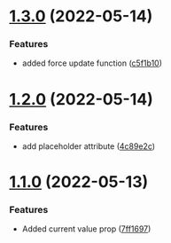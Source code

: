 # [1.3.0](https://github.com/mtmeyer/codemirror-svelte-modules/compare/v1.2.0...v1.3.0) (2022-05-14)


### Features

* added force update function ([c5f1b10](https://github.com/mtmeyer/codemirror-svelte-modules/commit/c5f1b1088608d40a618443bc59abebfac62ef427))

# [1.2.0](https://github.com/mtmeyer/codemirror-svelte-modules/compare/v1.1.0...v1.2.0) (2022-05-14)


### Features

* add placeholder attribute ([4c89e2c](https://github.com/mtmeyer/codemirror-svelte-modules/commit/4c89e2c55787aa8b59370b298dc79daf46af970a))

# [1.1.0](https://github.com/mtmeyer/codemirror-svelte-modules/compare/v1.0.1...v1.1.0) (2022-05-13)


### Features

* Added current value prop ([7ff1697](https://github.com/mtmeyer/codemirror-svelte-modules/commit/7ff1697566ae86e9e01643b6fade58fbdc3b02e8))

